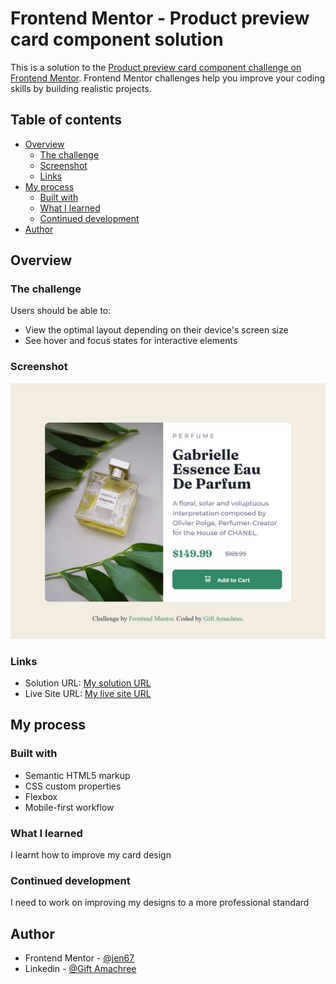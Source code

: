 # Frontend Mentor - Product preview card component solution

This is a solution to the [Product preview card component challenge on Frontend Mentor](https://www.frontendmentor.io/challenges/product-preview-card-component-GO7UmttRfa). Frontend Mentor challenges help you improve your coding skills by building realistic projects.

## Table of contents

- [Overview](#overview)
  - [The challenge](#the-challenge)
  - [Screenshot](#screenshot)
  - [Links](#links)
- [My process](#my-process)
  - [Built with](#built-with)
  - [What I learned](#what-i-learned)
  - [Continued development](#continued-development)
- [Author](#author)

## Overview

### The challenge

Users should be able to:

- View the optimal layout depending on their device's screen size
- See hover and focus states for interactive elements

### Screenshot

![My desktop screenshot](./design/My%20desktop%20view.png)

### Links

- Solution URL: [My solution URL](https://github.com/jen67/hosting/tree/main/product-preview-card-component-main)
- Live Site URL: [My live site URL](https://jen67.github.io/hosting/product-preview-card-component-main/index.html)

## My process

### Built with

- Semantic HTML5 markup
- CSS custom properties
- Flexbox
- Mobile-first workflow

### What I learned

I learnt how to improve my card design

### Continued development

I need to work on improving my designs to a more professional standard

## Author

- Frontend Mentor - [@jen67](https://www.frontendmentor.io/profile/jen67)
- Linkedin - [@Gift Amachree](https://www.linkedin.com/in/gift-amachree-8a523623b/)
